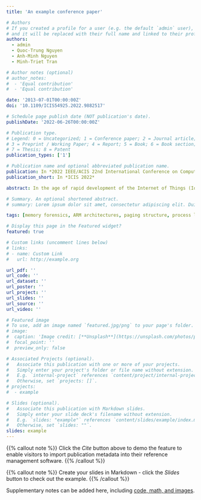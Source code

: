 ```yaml
---
title: 'An example conference paper'

# Authors
# If you created a profile for a user (e.g. the default `admin` user), write the username (folder name) here
# and it will be replaced with their full name and linked to their profile.
authors:
  - admin
  - Quoc-Trung Nguyen
  - Anh-Minh Nguyen
  - Minh-Triet Tran

# Author notes (optional)
# author_notes:
#  - 'Equal contribution'
#  - 'Equal contribution'

date: '2013-07-01T00:00:00Z'
doi: '10.1109/ICIS54925.2022.9882517'

# Schedule page publish date (NOT publication's date).
publishDate: '2022-06-26T00:00:00Z'

# Publication type.
# Legend: 0 = Uncategorized; 1 = Conference paper; 2 = Journal article;
# 3 = Preprint / Working Paper; 4 = Report; 5 = Book; 6 = Book section;
# 7 = Thesis; 8 = Patent
publication_types: ['1']

# Publication name and optional abbreviated publication name.
publication: In *2022 IEEE/ACIS 22nd International Conference on Computer and Information Science (ICIS)*
publication_short: In *ICIS 2022*

abstract: In the age of rapid development of the Internet of Things (IoT) world, more and more cybersecurity incidents have emerged in many IoT devices and systems. Therefore, the need for cybercrime investigation, especially for IoT devices, has become more imperative than ever. Memory forensics, the approach that inspects the memory dump to understand the current state or behavior of the attacked machine, contributes an important position in digital forensics and incident response for IoT systems. However, memory forensics encounter various challenges, including virtual address space (VAS) reconstruction or extracting kernel data structure in a given memory image. Most current tools and approaches leverage the knowledge of the operating system or propose heuristics to evade the commission of rebuilding VAS. In this research, we present our novel methodology to reconstruct the VAS for the memory images by using the paging mechanism of the Central Processing Unit (CPU), primarily for the ARM architectures (32 and 64 bit), one of the most popular microprocessors in the IoT world. In addition, with the support of VAS, we extract the typical kernel data structure like the process linked list. Finally, we build a MemInspect2 toolset that gathers all algorithms, and we also test the tool in many standard OS kernels like Linux and BSD.

# Summary. An optional shortened abstract.
# summary: Lorem ipsum dolor sit amet, consectetur adipiscing elit. Duis posuere tellus ac convallis placerat. Proin tincidunt magna sed ex sollicitudin condimentum.

tags: [memory forensics, ARM architectures, paging structure, process lists, IoT forensics;]

# Display this page in the Featured widget?
featured: true

# Custom links (uncomment lines below)
# links:
# - name: Custom Link
#   url: http://example.org

url_pdf: ''
url_code: ''
url_dataset: ''
url_poster: ''
url_project: ''
url_slides: ''
url_source: ''
url_video: ''

# Featured image
# To use, add an image named `featured.jpg/png` to your page's folder.
# image:
#  caption: 'Image credit: [**Unsplash**](https://unsplash.com/photos/pLCdAaMFLTE)'
#  focal_point: ''
#  preview_only: false

# Associated Projects (optional).
#   Associate this publication with one or more of your projects.
#   Simply enter your project's folder or file name without extension.
#   E.g. `internal-project` references `content/project/internal-project/index.md`.
#   Otherwise, set `projects: []`.
# projects:
#  - example

# Slides (optional).
#   Associate this publication with Markdown slides.
#   Simply enter your slide deck's filename without extension.
#   E.g. `slides: "example"` references `content/slides/example/index.md`.
#   Otherwise, set `slides: ""`.
slides: example
---
```


{{% callout note %}}
Click the _Cite_ button above to demo the feature to enable visitors to import publication metadata into their reference management software.
{{% /callout %}}

{{% callout note %}}
Create your slides in Markdown - click the _Slides_ button to check out the example.
{{% /callout %}}

Supplementary notes can be added here, including [code, math, and images](https://wowchemy.com/docs/writing-markdown-latex/).

